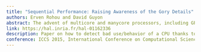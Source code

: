 ```yaml
---
title: "Sequential Performance: Raising Awareness of the Gory Details"
authors: Erven Rohou and David Guyon
abstract: The advent of multicore and manycore processors, including GPUs, in the customer market encouraged developers to focus on extraction of parallelism. While it is certainly true that parallelism can deliver performance boosts, parallelization is also a very complex and error-prone task, and any applications are still dominated by sequential sections. Micro-architectures have become extremely complex, and they usually do a very good job at executing fast a given sequence of instructions. When they occasionally fail, however, the penalty is severe. Pathological behaviors often have their roots in very low-level details of the micro-architecture, hardly available to the programmer. We argue that the impact of these low-level features on performance has been overlooked, often relegated to experts. We show that a few metrics can be easily defined to help assess the overall performance of an application, and quickly diagnose a problem. Finally, we illustrate our claim with a simple prototype, along with use cases.
link: https://hal.inria.fr/hal-01162336
description: Paper on how to detect bad use/behavior of a CPU thanks to an extension of the hwlock software
conference: ICCS 2015, International Conference on Computational Science, Reykjavik, Iceland
---
```

